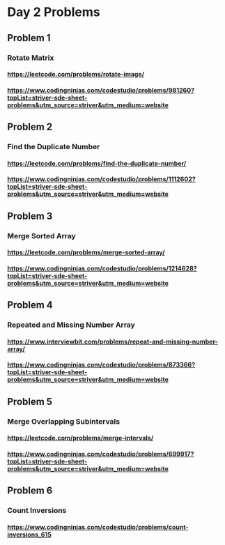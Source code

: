 # Day 2 Problems

## Problem 1

### Rotate Matrix

#### https://leetcode.com/problems/rotate-image/

#### https://www.codingninjas.com/codestudio/problems/981260?topList=striver-sde-sheet-problems&utm_source=striver&utm_medium=website

## Problem 2

### Find the Duplicate Number

#### https://leetcode.com/problems/find-the-duplicate-number/

#### https://www.codingninjas.com/codestudio/problems/1112602?topList=striver-sde-sheet-problems&utm_source=striver&utm_medium=website

## Problem 3

### Merge Sorted Array

#### https://leetcode.com/problems/merge-sorted-array/

#### https://www.codingninjas.com/codestudio/problems/1214628?topList=striver-sde-sheet-problems&utm_source=striver&utm_medium=website

## Problem 4

### Repeated and Missing Number Array

#### https://www.interviewbit.com/problems/repeat-and-missing-number-array/

#### https://www.codingninjas.com/codestudio/problems/873366?topList=striver-sde-sheet-problems&utm_source=striver&utm_medium=website

## Problem 5

### Merge Overlapping Subintervals

#### https://leetcode.com/problems/merge-intervals/

#### https://www.codingninjas.com/codestudio/problems/699917?topList=striver-sde-sheet-problems&utm_source=striver&utm_medium=website

## Problem 6

### Count Inversions

#### https://www.codingninjas.com/codestudio/problems/count-inversions_615

